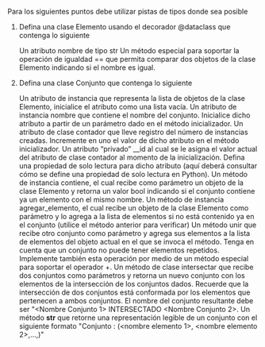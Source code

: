 Para los siguientes puntos debe utilizar pistas de tipos donde sea posible

1. Defina una clase Elemento usando el decorador @dataclass que contenga lo siguiente

    Un atributo nombre de tipo str
    Un método especial para soportar la operación de igualdad == que permita comparar dos objetos de la clase Elemento indicando si el nombre es igual.

2. Defina una clase Conjunto que contenga lo siguiente

    Un atributo de instancia que representa la lista de objetos de la clase Elemento, inicialice el atributo como una lista vacía.
    Un atributo de instancia nombre que contiene el nombre del conjunto. Inicialice dicho atributo a partir de un parámetro dado en el método inicializador.
    Un atributo de clase contador que lleve registro del número de instancias creadas. Incremente en uno el valor de dicho atributo en el método inicializador.
    Un atributo “privado” __id al cual se le asigna el valor actual del atributo de clase contador al momento de la inicialización. Defina una propiedad de solo lectura para dicho atributo (aquí deberá consultar cómo se define una propiedad de solo lectura en Python).
    Un método de instancia contiene, el cual recibe como parámetro un objeto de la clase Elemento y retorna un valor bool indicando si el conjunto contiene ya un elemento con el mismo nombre.
    Un método de instancia agregar_elemento, el cual recibe un objeto de la clase Elemento como parámetro y lo agrega a la lista de elementos si no está contenido ya en el conjunto (utilice el método anterior para verificar)
    Un método unir que recibe otro conjunto como parámetro y agrega sus elementos a la lista de elementos del objeto actual en el que se invoca el método. Tenga en cuenta que un conjunto no puede tener elementos repetidos. Implemente también esta operación por medio de un método especial para soportar el operador +.
    Un método de clase intersectar que recibe dos conjuntos como parámetros y retorna un nuevo conjunto con los elementos de la intersección de los conjuntos dados. Recuerde que la intersección de dos conjuntos está conformada por los elementos que pertenecen a ambos conjuntos. El nombre del conjunto resultante debe ser "<Nombre Conjunto 1> INTERSECTADO <Nombre Conjunto 2>.
    Un método __str__ que retorne una representación legible de un conjunto con el siguiente formato
    "Conjunto <nombre>: (<nombre elemento 1>, <nombre elemento 2>,...,<nombre elemento n>)"
